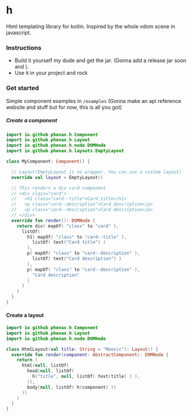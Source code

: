 # h
Html templating library for kotlin. Inspired by the whole vdom scene in javascript.

### Instructions
* Build it yourself my dude and get the jar. (Gonna add a release jar soon and ).
* Use it in your project and rock


### Get started
Simple component examples in `/examples`
(Gonna make an api reference website and stuff but for now, this is all you got)

##### Create a component

```kotlin
import io.github.phenax.h.Component
import io.github.phenax.h.Layout
import io.github.phenax.h.node.DOMNode
import io.github.phenax.h.layouts.EmptyLayout

class MyComponent: Component() {

  // Layout(EmptyLayout is no wrapper. You can use a custom layout)
  override val layout = EmptyLayout()

  // This renders a div card component
  // <div class="card">
  //   <h1 class="card--title">Card title</h1>
  //   <p class="card--description">Card description</p>
  //   <p class="card--description">Card description</p>
  // </div>
  override fun render(): DOMNode {
    return div( mapOf( "class" to "card" ),
      listOf(
        h1( mapOf( "class" to "card--title" ),
          listOf( text("Card title") )
        ),
        p( mapOf( "class" to "card--description" ),
          listOf( text("Card description") )
        ),
        p( mapOf( "class" to "card--description" ),
          "Card description"
        )
      )
    )
  }
}
```

#### Create a layout
```kotlin
import io.github.phenax.h.Component
import io.github.phenax.h.Layout
import io.github.phenax.h.node.DOMNode

class HtmlLayout(val title: String = "Moosic"): Layout() {
  override fun render(component: AbstractComponent): DOMNode {
    return (
      html(null, listOf(
        head(null, listOf(
          h("title", null, listOf( text(title) ) ),
        )),
        body(null, listOf( h(component) ))
      ))
    )
  }
}
```
